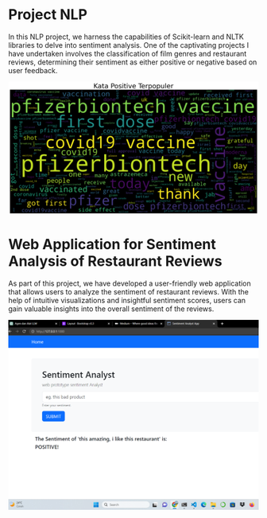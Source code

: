 # Project NLP
In this NLP project, we harness the capabilities of Scikit-learn and NLTK libraries to delve into sentiment analysis. One of the captivating projects I have undertaken involves the classification of film genres and restaurant reviews, determining their sentiment as either positive or negative based on user feedback.

![popular_word](img/output.png)
# Web Application for Sentiment Analysis of Restaurant Reviews
As part of this project, we have developed a user-friendly web application that allows users to analyze the sentiment of restaurant reviews. With the help of intuitive visualizations and insightful sentiment scores, users can gain valuable insights into the overall sentiment of the reviews.

![web_app](app/img/sa_app.png)